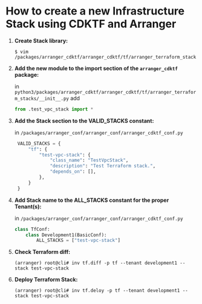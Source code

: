 # How to create a new Infrastructure Stack using CDKTF and Arranger

1. __Create Stack library:__
    ```shell
    $ vim /packages/arranger_cdktf/arranger_cdktf/tf/arranger_terraform_stacks/test_vpc_stack.py
    ```
2. __Add the new module to the import section of the `arranger_cdktf` package:__
    
    in `python3/packages/arranger_cdktf/arranger_cdktf/tf/arranger_terraform_stacks/__init__.py` add

    ```python
    from .test_vpc_stack import *
    ```
3. __Add the Stack section to the VALID_STACKS constant:__

   in `/packages/arranger_conf/arranger_conf/arranger_cdktf_conf.py`
    
   ```python
    VALID_STACKS = {
        "tf": {
            "test-vpc-stack": {
                "class_name": "TestVpcStack",
                "description": "Test Terraform stack.",
                "depends_on": [],
            },
        }
    }
    ```
4. __Add Stack name to the ALL_STACKS constant for the proper Tenant(s):__

    in `/packages/arranger_conf/arranger_conf/arranger_cdktf_conf.py`

    ```python
    class TfConf:
        class Development1(BasicConf):
            ALL_STACKS = ["test-vpc-stack"]
    ```
5. __Check Terraform diff:__
    ```shell
    (arranger) root@cli# inv tf.diff -p tf --tenant development1 --stack test-vpc-stack
    ```
6. __Deploy Terraform Stack:__
    ```shell
    (arranger) root@cli# inv tf.deloy -p tf --tenant development1 --stack test-vpc-stack
    ```